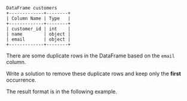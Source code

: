 ```
DataFrame customers
+-------------+--------+
| Column Name | Type   |
+-------------+--------+
| customer_id | int    |
| name        | object |
| email       | object |
+-------------+--------+
```

There are some duplicate rows in the DataFrame based on the `email` column.

Write a solution to remove these duplicate rows and keep only the **first** occurrence.

The result format is in the following example.